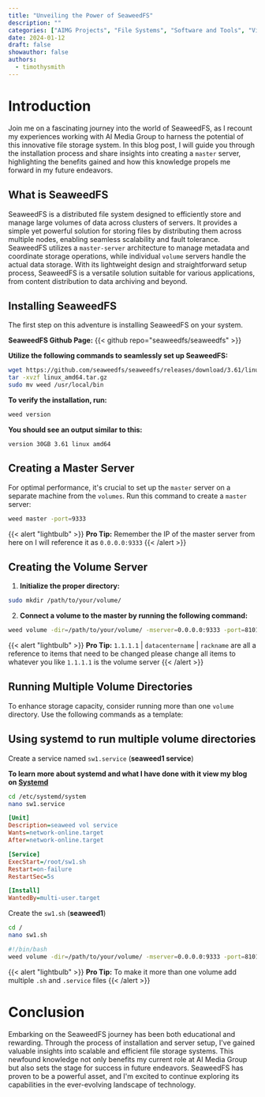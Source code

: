 ```yaml
---
title: "Unveiling the Power of SeaweedFS"
description: ""
categories: ["AIMG Projects", "File Systems", "Software and Tools", "Virtualization"]
date: 2024-01-12
draft: false
showauthor: false
authors:
  - timothysmith
---
```

# Introduction

Join me on a fascinating journey into the world of SeaweedFS, as I recount my experiences working with AI Media Group to harness the potential of this innovative file storage system. In this blog post, I will guide you through the installation process and share insights into creating a `master` server, highlighting the benefits gained and how this knowledge propels me forward in my future endeavors.

## What is SeaweedFS

SeaweedFS is a distributed file system designed to efficiently store and manage large volumes of data across clusters of servers. It provides a simple yet powerful solution for storing files by distributing them across multiple nodes, enabling seamless scalability and fault tolerance. SeaweedFS utilizes a `master-server` architecture to manage metadata and coordinate storage operations, while individual `volume` servers handle the actual data storage. With its lightweight design and straightforward setup process, SeaweedFS is a versatile solution suitable for various applications, from content distribution to data archiving and beyond.

## Installing SeaweedFS

The first step on this adventure is installing SeaweedFS on your system.

**SeaweedFS Github Page:**
{{< github repo="seaweedfs/seaweedfs" >}}

**Utilize the following commands to seamlessly set up SeaweedFS:**

```bash
wget https://github.com/seaweedfs/seaweedfs/releases/download/3.61/linux_amd64.tar.gz
tar -xvzf linux_amd64.tar.gz
sudo mv weed /usr/local/bin
```

**To verify the installation, run:**

```bash
weed version
```

**You should see an output similar to this:**

`version 30GB 3.61 linux amd64`

## Creating a Master Server

For optimal performance, it's crucial to set up the `master` server on a separate machine from the `volumes`. Run this command to create a `master` server:

```bash
weed master -port=9333
```

{{< alert "lightbulb" >}}
**Pro Tip:** Remember the IP of the master server from here on I will reference it as `0.0.0.0:9333`
{{< /alert >}}

## Creating the Volume Server

1. **Initialize the proper directory:**

```bash
sudo mkdir /path/to/your/volume/
```

2. **Connect a volume to the master by running the following command:**

```bash
weed volume -dir=/path/to/your/volume/ -mserver=0.0.0.0:9333 -port=8101 -ip=1.1.1.1 -dataCenter=datacentername -rack=rackname -max=0
```

{{< alert "lightbulb" >}}
**Pro Tip:** `1.1.1.1` | `datacentername` | `rackname` are all a reference to items that need to be changed please change all items to whatever you like `1.1.1.1` is the volume server
{{< /alert >}}

## Running Multiple Volume Directories

To enhance storage capacity, consider running more than one `volume` directory. Use the following commands as a template:

## Using systemd to run multiple volume directories

Create a service named `sw1.service` (**seaweed1 service**)

**To learn more about systemd and what I have done with it view my blog on [Systemd](https://portfolio.homelabtim.com/projects/systemd)**

```bash
cd /etc/systemd/system
nano sw1.service
```

```ini
[Unit]
Description=seaweed vol service
Wants=network-online.target
After=network-online.target

[Service]
ExecStart=/root/sw1.sh
Restart=on-failure
RestartSec=5s

[Install]
WantedBy=multi-user.target
```

Create the `sw1.sh` (**seaweed1**)

```bash
cd /
nano sw1.sh
```

```bash
#!/bin/bash
weed volume -dir=/path/to/your/volume/ -mserver=0.0.0.0:9333 -port=8101 -ip=1.1.1.1 -dataCenter=datacentername -rack=rackname -max=0
```

{{< alert "lightbulb" >}}
**Pro Tip:** To make it more than one volume add multiple `.sh` and `.service` files 
{{< /alert >}}

# Conclusion

Embarking on the SeaweedFS journey has been both educational and rewarding. Through the process of installation and server setup, I've gained valuable insights into scalable and efficient file storage systems. This newfound knowledge not only benefits my current role at AI Media Group but also sets the stage for success in future endeavors. SeaweedFS has proven to be a powerful asset, and I'm excited to continue exploring its capabilities in the ever-evolving landscape of technology.